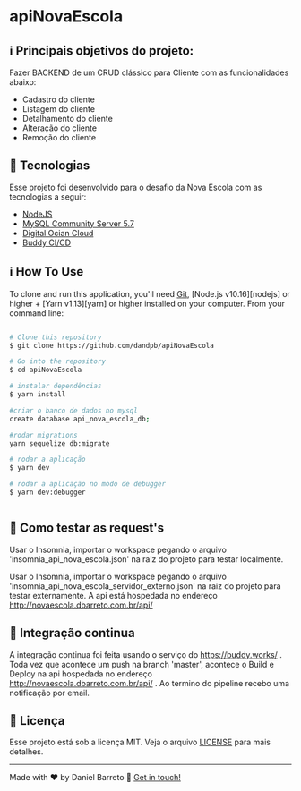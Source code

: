 # apiNovaEscola

## :information_source: Principais objetivos do projeto:

Fazer BACKEND de um CRUD clássico para Cliente com as funcionalidades abaixo:
- Cadastro do cliente
- Listagem do cliente
- Detalhamento do cliente
- Alteração do cliente
- Remoção do cliente


## :rocket: Tecnologias

Esse projeto foi desenvolvido para o desafio da Nova Escola com as tecnologias a seguir:
-  [NodeJS](https://nodejs.org/)
-  [MySQL Community Server 5.7](https://www.mysql.com/products/community/)
-  [Digital Ocian Cloud](https://www.digitalocean.com/)
-  [Buddy CI/CD](https://buddy.works)

## :information_source: How To Use

To clone and run this application, you'll need [Git](https://git-scm.com), [Node.js v10.16][nodejs] or higher + [Yarn v1.13][yarn] or higher installed on your computer. From your command line:

```bash

# Clone this repository
$ git clone https://github.com/dandpb/apiNovaEscola

# Go into the repository
$ cd apiNovaEscola

# instalar dependências
$ yarn install

#criar o banco de dados no mysql
create database api_nova_escola_db;

#rodar migrations
yarn sequelize db:migrate

# rodar a aplicação
$ yarn dev

# rodar a aplicação no modo de debugger
$ yarn dev:debugger



```
## :memo: Como testar as request's
Usar o Insomnia, importar o workspace pegando o arquivo 'insomnia_api_nova_escola.json' na raiz do projeto para testar localmente.

Usar o Insomnia, importar o workspace pegando o arquivo 'insomnia_api_nova_escola_servidor_externo.json' na raiz do projeto para testar externamente. A api está hospedada no endereço http://novaescola.dbarreto.com.br/api/


## :memo: Integração continua
A integração continua foi feita usando o serviço do https://buddy.works/ . Toda vez que acontece um push na branch 'master', acontece o Build e Deploy na api hospedada no endereço http://novaescola.dbarreto.com.br/api/ . Ao termino do pipeline recebo uma notificação por email.


## :memo: Licença

Esse projeto está sob a licença MIT. Veja o arquivo [LICENSE](LICENSE.md) para mais detalhes.

---

Made with ♥ by Daniel Barreto :wave: [Get in touch!](https://www.linkedin.com/in/daniel-barreto-65055a34/)
